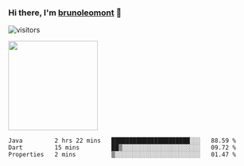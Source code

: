 ### Hi there, I'm [brunoleomont](https://www.linkedin.com/in/brunoleomont/) 👋

![visitors](https://visitor-badge.glitch.me/badge?page_id=page.id)

<img height="180em" src="https://github-readme-stats.vercel.app/api?username=brunoleomont&show_icons=true&hide_border=true&&count_private=true&include_all_commits=true" />

<!--START_SECTION:waka-->
```text
Java         2 hrs 22 mins   ██████████████████████░░░   88.59 % 
Dart         15 mins         ██▒░░░░░░░░░░░░░░░░░░░░░░   09.72 % 
Properties   2 mins          ▒░░░░░░░░░░░░░░░░░░░░░░░░   01.47 % 
```
<!--END_SECTION:waka-->

<!--
**brunoleomont/brunoleomont** is a ✨ _special_ ✨ repository because its `README.md` (this file) appears on your GitHub profile.

Here are some ideas to get you started:

- 🔭 I’m currently working on ...
- 🌱 I’m currently learning ...
- 👯 I’m looking to collaborate on ...
- 🤔 I’m looking for help with ...
- 💬 Ask me about ...
- 📫 How to reach me: ...
- 😄 Pronouns: ...
- ⚡ Fun fact: ...
-->
